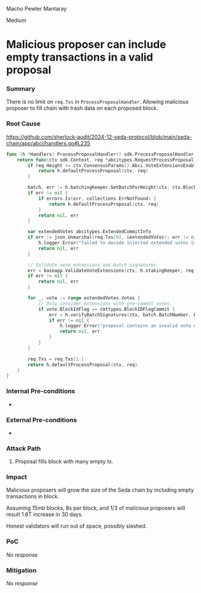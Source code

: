 Macho Pewter Mantaray

Medium

# Malicious proposer can include empty transactions in a valid proposal

### Summary

There is no limit on `req.Txs` in `ProcessProposalHandler`. Allowing malicious proposer to fill chain with trash data on each proposed block.

### Root Cause

https://github.com/sherlock-audit/2024-12-seda-protocol/blob/main/seda-chain/app/abci/handlers.go#L235
```go
func (h *Handlers) ProcessProposalHandler() sdk.ProcessProposalHandler {
	return func(ctx sdk.Context, req *abcitypes.RequestProcessProposal) (*abcitypes.ResponseProcessProposal, error) {
		if req.Height <= ctx.ConsensusParams().Abci.VoteExtensionsEnableHeight {
			return h.defaultProcessProposal(ctx, req)
		}

		batch, err := h.batchingKeeper.GetBatchForHeight(ctx, ctx.BlockHeight()+BlockOffsetCollectPhase)
		if err != nil {
			if errors.Is(err, collections.ErrNotFound) {
				return h.defaultProcessProposal(ctx, req)
			}
			return nil, err
		}

		var extendedVotes abcitypes.ExtendedCommitInfo
		if err := json.Unmarshal(req.Txs[0], &extendedVotes); err != nil {
			h.logger.Error("failed to decode injected extended votes tx", "err", err)
			return nil, err
		}

		// Validate vote extensions and batch signatures.
		err = baseapp.ValidateVoteExtensions(ctx, h.stakingKeeper, req.Height, ctx.ChainID(), extendedVotes)
		if err != nil {
			return nil, err
		}

		for _, vote := range extendedVotes.Votes {
			// Only consider extensions with pre-commit votes.
			if vote.BlockIdFlag == cmttypes.BlockIDFlagCommit {
				err = h.verifyBatchSignatures(ctx, batch.BatchNumber, batch.BatchId, vote.VoteExtension, vote.Validator.Address)
				if err != nil {
					h.logger.Error("proposal contains an invalid vote extension", "vote", vote)
					return nil, err
				}
			}
		}

		req.Txs = req.Txs[1:]
		return h.defaultProcessProposal(ctx, req)
	}
}
```

### Internal Pre-conditions

-

### External Pre-conditions

-

### Attack Path

1. Proposal fills block with many empty tx.

### Impact

Malicious proposers will grow the size of the Seda chain by including empty transactions in block.

Assuming 15mb blocks, 8s per block, and 1/3 of malicious proposers will result 1.6T increase in 30 days.

Honest validators will run out of space, possibly slashed.

### PoC

_No response_

### Mitigation

_No response_